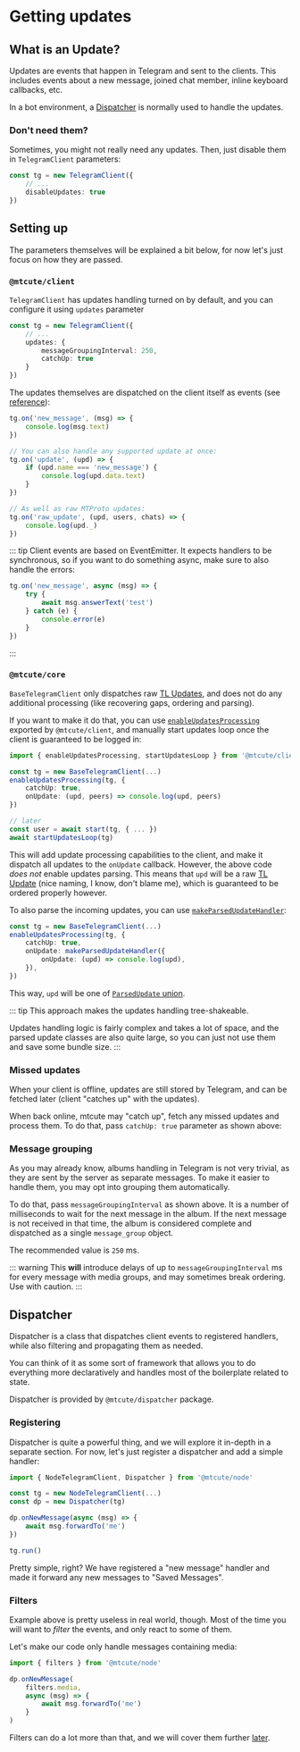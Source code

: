 # Getting updates

## What is an Update?

Updates are events that happen in Telegram and sent
to the clients. This includes events about a new message, joined chat member,
inline keyboard callbacks, etc.

In a bot environment, a [Dispatcher](/guide/dispatcher/intro.html) is normally used to handle the updates.

### Don't need them?

Sometimes, you might not really need any updates.
Then, just disable them in `TelegramClient` parameters:

```ts
const tg = new TelegramClient({
    // ...
    disableUpdates: true
})
```

## Setting up

The parameters themselves will be explained a bit below, for now let's just focus on how they are passed.

### `@mtcute/client`
`TelegramClient` has updates handling turned on by default, and you can configure it using `updates` parameter

```ts
const tg = new TelegramClient({
    // ...
    updates: {
        messageGroupingInterval: 250,
        catchUp: true
    }
})
```

The updates themselves are dispatched on the client itself as events (see [reference](https://ref.mtcute.dev/classes/_mtcute_client.index.TelegramClient.html#on)):
```ts
tg.on('new_message', (msg) => {
    console.log(msg.text)
})

// You can also handle any supported update at once:
tg.on('update', (upd) => {
    if (upd.name === 'new_message') {
        console.log(upd.data.text)
    }
})

// As well as raw MTProto updates:
tg.on('raw_update', (upd, users, chats) => {
    console.log(upd._)
})
```

::: tip
Client events are based on EventEmitter. It expects handlers to be synchronous,
so if you want to do something async, make sure to also handle the errors:

```ts
tg.on('new_message', async (msg) => {
    try {
        await msg.answerText('test')
    } catch (e) {
        console.error(e)
    }
})
```
:::

### `@mtcute/core`

`BaseTelegramClient` only dispatches raw [TL Updates](https://corefork.telegram.org/type/Updates), 
and does not do any additional processing (like recovering gaps, ordering and parsing).

If you want to make it do that, you can use [`enableUpdatesProcessing`](https://ref.mtcute.dev/functions/_mtcute_client.methods_updates.enableUpdatesProcessing.html)
exported by `@mtcute/client`, and manually start updates loop once the client is guaranteed to be logged in:

```ts
import { enableUpdatesProcessing, startUpdatesLoop } from '@mtcute/client/methods/updates/index.js'

const tg = new BaseTelegramClient(...)
enableUpdatesProcessing(tg, {
    catchUp: true,
    onUpdate: (upd, peers) => console.log(upd, peers)
})

// later
const user = await start(tg, { ... })
await startUpdatesLoop(tg)
```

This will add update processing capabilities to the client, and make it dispatch all updates to the `onUpdate` callback.
However, the above code *does not* enable updates parsing. 
This means that `upd` will be a raw [TL Update](https://corefork.telegram.org/type/Update) 
(nice naming, I know, don't blame me), which is guaranteed to be ordered properly however.

To also parse the incoming updates, you can use [`makeParsedUpdateHandler`](https://ref.mtcute.dev/functions/_mtcute_client.methods_updates.makeParsedUpdateHandler.html):
```ts
const tg = new BaseTelegramClient(...)
enableUpdatesProcessing(tg, {
    catchUp: true,
    onUpdate: makeParsedUpdateHandler({
        onUpdate: (upd) => console.log(upd),
    }),
})
```

This way, `upd` will be one of [`ParsedUpdate` union](https://ref.mtcute.dev/types/_mtcute_client.index.ParsedUpdate.html).

::: tip
This approach makes the updates handling tree-shakeable. 

Updates handling logic is fairly complex and takes a lot of space, and the parsed update classes are also quite large, 
so you can just not use them and save some bundle size.
:::

### Missed updates

When your client is offline, updates are still stored by Telegram,
and can be fetched later (client "catches up" with the updates).

When back online, mtcute may "catch up", fetch any missed updates and
process them. To do that, pass `catchUp: true` parameter as shown above:

### Message grouping

As you may already know, albums handling in Telegram is not very trivial, as they are sent by the server
as separate messages. To make it easier to handle them, you may opt into grouping them automatically.

To do that, pass `messageGroupingInterval` as shown above. It is a number of milliseconds to wait
for the next message in the album. If the next message is not received in that time, the album is
considered complete and dispatched as a single `message_group` object.

The recommended value is `250` ms.

::: warning
This **will** introduce delays of up to `messageGroupingInterval` ms for every message with media groups,
and may sometimes break ordering. Use with caution.
:::

## Dispatcher

Dispatcher is a class that dispatches client events to registered handlers,
while also filtering and propagating them as needed.

You can think of it as some sort of framework that allows you to do everything
more declaratively and handles most of the boilerplate related to state.

Dispatcher is provided by `@mtcute/dispatcher` package.

### Registering

Dispatcher is quite a powerful thing, and we will explore it in-depth in
a separate section. For now, let's just register a dispatcher and add a simple handler:

```ts
import { NodeTelegramClient, Dispatcher } from '@mtcute/node'

const tg = new NodeTelegramClient(...)
const dp = new Dispatcher(tg)

dp.onNewMessage(async (msg) => {
    await msg.forwardTo('me')
})

tg.run()
```

Pretty simple, right? We have registered a "new message" handler and made
it forward any new messages to "Saved Messages".

### Filters

Example above is pretty useless in real world, though. Most of the
time you will want to *filter* the events, and only react to some of them.

Let's make our code only handle messages containing media:

```ts
import { filters } from '@mtcute/node'

dp.onNewMessage(
    filters.media,
    async (msg) => {
        await msg.forwardTo('me')
    }
)
```

Filters can do a lot more than that, and
we will cover them further [later](../dispatcher/filters.html).
